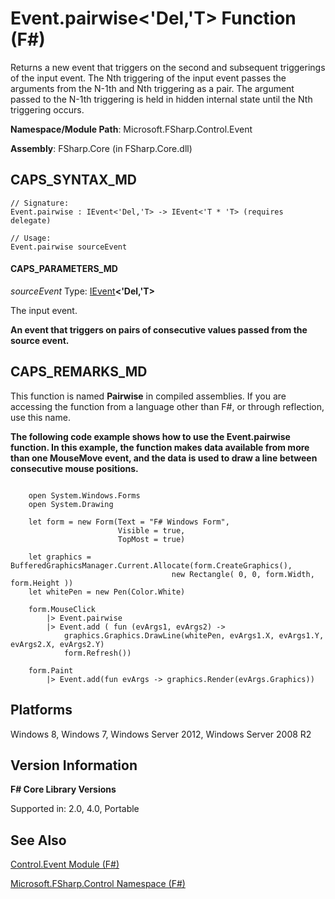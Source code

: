 # Event.pairwise<'Del,'T> Function (F#)

Returns a new event that triggers on the second and subsequent triggerings of the input event. The Nth triggering of the input event passes the arguments from the N-1th and Nth triggering as a pair. The argument passed to the N-1th triggering is held in hidden internal state until the Nth triggering occurs.

**Namespace/Module Path**: Microsoft.FSharp.Control.Event

**Assembly**: FSharp.Core (in FSharp.Core.dll)


## CAPS_SYNTAX_MD

```
// Signature:
Event.pairwise : IEvent<'Del,'T> -> IEvent<'T * 'T> (requires delegate)

// Usage:
Event.pairwise sourceEvent
```

#### CAPS_PARAMETERS_MD
*sourceEvent*
Type: [IEvent](http://msdn.microsoft.com/en-us/library/8dbca0df-f8a1-40bd-8d50-aa26f6a8b862)**&lt;'Del,'T&gt;**


The input event.



**An event that triggers on pairs of consecutive values passed from the source event.**
## CAPS_REMARKS_MD
This function is named **Pairwise** in compiled assemblies. If you are accessing the function from a language other than F#, or through reflection, use this name.

**The following code example shows how to use the Event.pairwise function. In this example, the function makes data available from more than one MouseMove event, and the data is used to draw a line between consecutive mouse positions.**
```

    open System.Windows.Forms
    open System.Drawing

    let form = new Form(Text = "F# Windows Form",
                        Visible = true,
                        TopMost = true)

    let graphics = BufferedGraphicsManager.Current.Allocate(form.CreateGraphics(), 
                                    new Rectangle( 0, 0, form.Width, form.Height ))
    let whitePen = new Pen(Color.White)

    form.MouseClick
        |> Event.pairwise
        |> Event.add ( fun (evArgs1, evArgs2) ->
            graphics.Graphics.DrawLine(whitePen, evArgs1.X, evArgs1.Y, evArgs2.X, evArgs2.Y)
            form.Refresh())

    form.Paint
        |> Event.add(fun evArgs -> graphics.Render(evArgs.Graphics))
```

## Platforms
Windows 8, Windows 7, Windows Server 2012, Windows Server 2008 R2


## Version Information
**F# Core Library Versions**

Supported in: 2.0, 4.0, Portable




## See Also
[Control.Event Module &#40;F&#35;&#41;](Control.Event+Module+%28F%23%29.md)

[Microsoft.FSharp.Control Namespace &#40;F&#35;&#41;](Microsoft.FSharp.Control+Namespace+%28F%23%29.md)

